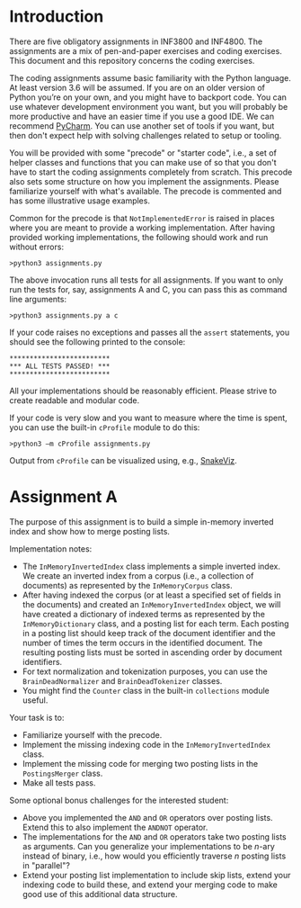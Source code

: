 # Introduction

There are five obligatory assignments in INF3800 and INF4800. The assignments are a mix of pen-and-paper exercises and coding exercises. This document and this repository concerns the coding exercises.

The coding assignments assume basic familiarity with the Python language. At least version 3.6 will be assumed. If you are on an older version of Python you’re on your own, and you might have to backport code. You can use whatever development environment you want, but you will probably be more productive and have an easier time if you use a good IDE. We can recommend [PyCharm](https://www.jetbrains.com/pycharm/). You can use another set of tools if you want, but then don't expect help with solving challenges related to setup or tooling.

You will be provided with some "precode" or "starter code", i.e., a set of helper classes and functions that you can make use of so that you don't have to start the coding assignments completely from scratch. This precode also sets some structure on how you implement the assignments. Please familiarize yourself with what's available. The precode is commented and has some illustrative usage examples.

Common for the precode is that `NotImplementedError` is raised in places where you are meant to provide a working implementation. After having provided working implementations, the following should work and run without errors:

    >python3 assignments.py

The above invocation runs all tests for all assignments. If you want to only run the tests for, say, assignments A and C, you can pass this as command line arguments:

    >python3 assignments.py a c

If your code raises no exceptions and passes all the `assert` statements, you should see the following printed to the console:

    *************************
    *** ALL TESTS PASSED! ***
    *************************

All your implementations should be reasonably efficient. Please strive to create readable and modular code.

If your code is very slow and you want to measure where the time is spent, you can use the built-in `cProfile` module to do this:

    >python3 –m cProfile assignments.py

Output from `cProfile` can be visualized using, e.g., [SnakeViz](https://jiffyclub.github.io/snakeviz/).

# Assignment A

The purpose of this assignment is to build a simple in-memory inverted index and show how to merge posting lists.

Implementation notes:

* The `InMemoryInvertedIndex` class implements a simple inverted index. We create an inverted index from a corpus (i.e., a collection of documents) as represented by the `InMemoryCorpus` class.
* After having indexed the corpus (or at least a specified set of fields in the documents) and created an `InMemoryInvertedIndex` object, we will have created a dictionary of indexed terms as represented by the `InMemoryDictionary` class, and a posting list for each term. Each posting in a posting list should keep track of the document identifier and the number of times the term occurs in the identified document. The resulting posting lists must be sorted in ascending order by document identifiers.
* For text normalization and tokenization purposes, you can use the `BrainDeadNormalizer` and `BrainDeadTokenizer` classes.
* You might find the `Counter` class in the built-in `collections` module useful.

Your task is to:

* Familiarize yourself with the precode.
* Implement the missing indexing code in the `InMemoryInvertedIndex` class.
* Implement the missing code for merging two posting lists in the `PostingsMerger` class.
* Make all tests pass.

Some optional bonus challenges for the interested student:

* Above you implemented the `AND` and `OR` operators over posting lists. Extend this to also implement the `ANDNOT` operator.
* The implementations for the `AND` and `OR` operators take two posting lists as arguments. Can you generalize your implementations to be _n_-ary instead of binary, i.e., how would you efficiently traverse _n_ posting lists in "parallel"?
* Extend your posting list implementation to include skip lists, extend your indexing code to build these, and extend your merging code to make good use of this additional data structure.

